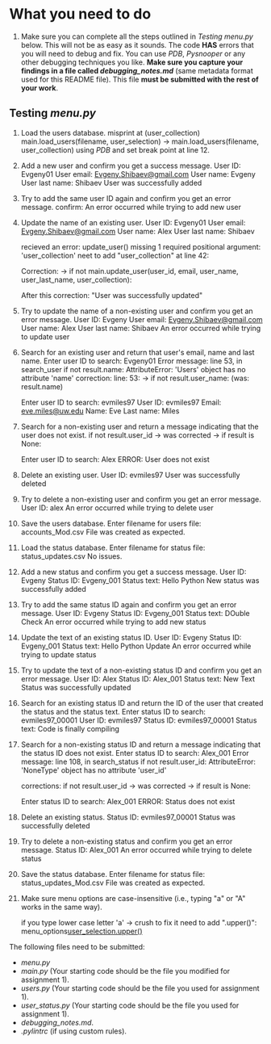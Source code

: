 # What you need to do #

1. Make sure you can complete all the steps outlined in *Testing menu.py* below. This will not be as easy as it sounds. The code **HAS** errors that you will need to debug and fix. You can use *PDB*, *Pysnooper* or any other debugging techniques you like. **Make sure you capture your findings in a file called *debugging_notes.md*** (same metadata format used for this README file). This file **must be submitted with the rest of your work**.

## Testing *menu.py* ##

1. Load the users database.
   misprint at (user_collection)
   main.load_users(filename, user_selection) -> main.load_users(filename, user_collection)
   using *PDB* and set break point at line 12.
   
2. Add a new user and confirm you get a success message.
   User ID: Evgeny01
   User email: Evgeny.Shibaev@gmail.com
   User name: Evgeny
   User last name: Shibaev
User was successfully added
    
3. Try to add the same user ID again and confirm you get an error message.
   confirm: An error occurred while trying to add new user  

4. Update the name of an existing user.
   User ID: Evgeny01
   User email: Evgeny.Shibaev@gmail.com
   User name: Alex
   User last name: Shibaev
   
   recieved an error: update_user() missing 1 required positional argument: 'user_collection'
   neet to add "user_collection" at line 42: 
   
   Correction: -> if not main.update_user(user_id, email, user_name, user_last_name, user_collection):
   
   After this correction: "User was successfully updated"

5. Try to update the name of a non-existing user and confirm you get an error message.
	User ID: Evgeny
	User email: Evgeny.Shibaev@gmail.com
	User name: Alex
	User last name: Shibaev
An error occurred while trying to update user

6. Search for an existing user and return that user's email, name and last name.
	Enter user ID to search: Evgeny01
Error message: line 53, in search_user if not result.name:
	       AttributeError: 'Users' object has no attribute 'name'
correction: line: 53: -> if not result.user_name: (was: result.name)

	Enter user ID to search: evmiles97
	User ID: evmiles97
	Email: eve.miles@uw.edu
	Name: Eve
	Last name: Miles

7. Search for a non-existing user and return a message indicating that the user does not exist.
if not result.user_id -> was corrected -> if result is None:

	Enter user ID to search: Alex
	ERROR: User does not exist

8. Delete an existing user.
	User ID: evmiles97
	User was successfully deleted

9. Try to delete a non-existing user and confirm you get an error message.
	User ID: alex
	An error occurred while trying to delete user

10. Save the users database.
	Enter filename for users file: accounts_Mod.csv
	File was created as expected.

11. Load the status database.
	Enter filename for status file: status_updates.csv
	No issues.

12. Add a new status and confirm you get a success message.
	User ID: Evgeny
	Status ID: Evgeny_001
	Status text: Hello Python
	New status was successfully added

13. Try to add the same status ID again and confirm you get an error message.
	User ID: Evgeny
	Status ID: Evgeny_001
	Status text: DOuble Check
	An error occurred while trying to add new status

14. Update the text of an existing status ID.
	User ID: Evgeny
	Status ID: Evgeny_001
	Status text: Hello Python Update
	An error occurred while trying to update status

15. Try to update the text of a non-existing status ID and confirm you get an error message.
	User ID: Alex
	Status ID: Alex_001
	Status text: New Text
	Status was successfully updated

16. Search for an existing status ID and return the ID of the user that created the status and the status text.
	Enter status ID to search: evmiles97_00001
	User ID: evmiles97
	Status ID: evmiles97_00001
	Status text: Code is finally compiling

17. Search for a non-existing status ID and return a message indicating that the status ID does not exist.
	Enter status ID to search: Alex_001
	Error message: line 108, in search_status if not result.user_id:
		AttributeError: 'NoneType' object has no attribute 'user_id'

	corrections: if not result.user_id -> was corrected -> if result is None:

	Enter status ID to search: Alex_001
	ERROR: Status does not exist

18. Delete an existing status.
	Status ID: evmiles97_00001
	Status was successfully deleted
	
19. Try to delete a non-existing status and confirm you get an error message.
	Status ID: Alex_001
	An error occurred while trying to delete status
	
20. Save the status database.
	Enter filename for status file: status_updates_Mod.csv
	File was created as expected.

21. Make sure menu options are case-insensitive (i.e., typing "a" or "A" works in the same way).
    
    if you type lower case letter 'a' -> crush
    to fix it need to add ".upper()": menu_options[user_selection.upper()]()


The following files need to be submitted:

* *menu.py*
* *main.py* (Your starting code should be the file you modified for assignment 1).
* *users.py* (Your starting code should be the file you used for assignment 1).
* *user_status.py* (Your starting code should be the file you used for assignment 1).
* *debugging_notes.md*.
* *.pylintrc* (if using custom rules).



